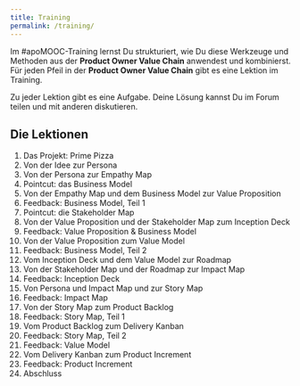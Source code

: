 ```yaml
---
title: Training
permalink: /training/
---
```


Im #apoMOOC-Training lernst Du strukturiert, wie Du diese Werkzeuge und Methoden aus der **Product Owner Value Chain** anwendest und kombinierst.
Für jeden Pfeil in der **Product Owner Value Chain** gibt es eine Lektion im Training.

Zu jeder Lektion gibt es eine Aufgabe. Deine Lösung kannst Du im Forum teilen und mit anderen diskutieren.

## Die Lektionen

1. Das Projekt: Prime Pizza
2. Von der Idee zur Persona
3. Von der Persona zur Empathy Map
4. Pointcut: das Business Model
5. Von der Empathy Map und dem Business Model zur Value Proposition
6. Feedback: Business Model, Teil 1
7. Pointcut: die Stakeholder Map
8. Von der Value Proposition und der Stakeholder Map zum Inception Deck
9. Feedback: Value Proposition & Business Model
10. Von der Value Proposition zum Value Model
11. Feedback: Business Model, Teil 2
12. Vom Inception Deck und dem Value Model zur Roadmap
13. Von der Stakeholder Map und der Roadmap zur Impact Map
14. Feedback: Inception Deck
15. Von Persona und Impact Map und zur Story Map
16. Feedback: Impact Map
17. Von der Story Map zum Product Backlog
18. Feedback: Story Map, Teil 1
19. Vom Product Backlog zum Delivery Kanban
20. Feedback: Story Map, Teil 2
21. Feedback: Value Model
22. Vom Delivery Kanban zum Product Increment
23. Feedback: Product Increment
24. Abschluss